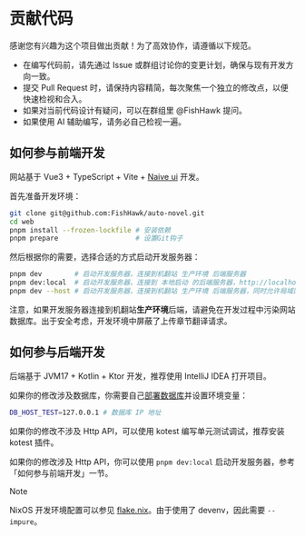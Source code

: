 # 贡献代码

感谢您有兴趣为这个项目做出贡献！为了高效协作，请遵循以下规范。

- 在编写代码前，请先通过 Issue 或群组讨论你的变更计划，确保与现有开发方向一致。
- 提交 Pull Request 时，请保持内容精简，每次聚焦一个独立的修改点，以便快速检视和合入。
- 如果对当前代码设计有疑问，可以在群组里 @FishHawk 提问。
- 如果使用 AI 辅助编写，请务必自己检视一遍。

## 如何参与前端开发

网站基于 Vue3 + TypeScript + Vite + [Naive ui](https://www.naiveui.com/zh-CN) 开发。

首先准备开发环境：

```bash
git clone git@github.com:FishHawk/auto-novel.git
cd web
pnpm install --frozen-lockfile # 安装依赖
pnpm prepare                   # 设置Git钩子
```

然后根据你的需要，选择合适的方式启动开发服务器：

```bash
pnpm dev        # 启动开发服务器，连接到机翻站 生产环境 后端服务器
pnpm dev:local  # 启动开发服务器，连接到 本地启动 的后端服务器，http://localhost:8081
pnpm dev --host # 启动开发服务器，连接到机翻站 生产环境 后端服务器，同时允许局域网访问，支持使用手机访问调试
```

注意，如果开发服务器连接到机翻站**生产环境**后端，请避免在开发过程中污染网站数据库。出于安全考虑，开发环境中屏蔽了上传章节翻译请求。

## 如何参与后端开发

后端基于 JVM17 + Kotlin + Ktor 开发，推荐使用 IntelliJ IDEA 打开项目。

如果你的修改涉及数据库，你需要自己[部署数据库](https://github.com/FishHawk/auto-novel/blob/main/README.md#部署)并设置环境变量：

```bash
DB_HOST_TEST=127.0.0.1 # 数据库 IP 地址
```

如果你的修改不涉及 Http API，可以使用 kotest 编写单元测试调试，推荐安装 kotest 插件。

如果你的修改涉及 Http API，你可以使用 `pnpm dev:local` 启动开发服务器，参考「如何参与前端开发」一节。

> [!NOTE]
> NixOS 开发环境配置可以参见 [flake.nix](https://gist.github.com/kurikomoe/9dd60f9613e0b8f75c137779d223da4f)。由于使用了 devenv，因此需要 `--impure`。
